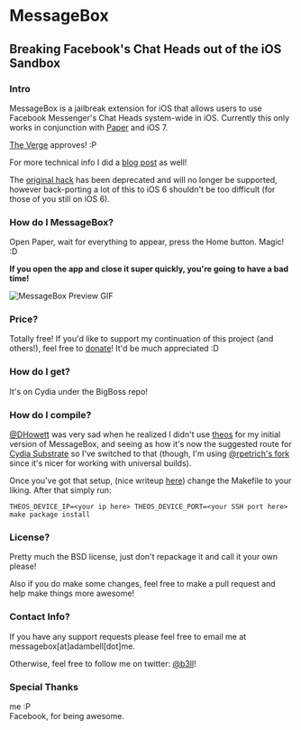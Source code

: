 # MessageBox
## Breaking Facebook's Chat Heads out of the iOS Sandbox

### Intro
MessageBox is a jailbreak extension for iOS that allows users to use Facebook Messenger's Chat Heads system-wide in iOS. Currently this only works in conjunction with [Paper](https://facebook.com/paper/) and iOS 7.

[The Verge](http://www.theverge.com/2013/4/17/4235816/chat-heads-for-iphone-jailbreak-tweak) approves! :P

For more technical info I did a [blog post](http://blog.adambell.ca/post/73338421921/breaking-chat-heads-out-of-the-ios-sandbox) as well!

The [original hack](https://github.com/b3ll/MessageBox-olde) has been deprecated and will no longer be supported, however back-porting a lot of this to iOS 6 shouldn't be too difficult (for those of you still on iOS 6).

### How do I MessageBox?
Open Paper, wait for everything to appear, press the Home button. Magic! :D

**If you open the app and close it super quickly, you're going to have a bad time!**

![MessageBox Preview GIF](../messageboxPreview.gif)

### Price?
Totally free! If you'd like to support my continuation of this project (and others!), feel free to [donate](http://www.adambell.ca/donate)! It'd be much appreciated :D

### How do I get?
It's on Cydia under the BigBoss repo!

### How do I compile?
[@DHowett](https://www.twitter.com/DHowett) was very sad when he realized I didn't use [theos](https://www.github.com/DHowett/theos) for my initial version of MessageBox, and seeing as how it's now the suggested route for [Cydia Substrate](http://cydiasubstrate.com/) so I've switched to that (though, I'm using [@rpetrich's fork](https://www.github.com/rpetrich/theos) since it's nicer for working with universal builds).

Once you've got that setup, (nice writeup [here](http://iphonedevwiki.net/index.php/Theos/Getting_Started)) change the Makefile to your liking. After that simply run:

    THEOS_DEVICE_IP=<your ip here> THEOS_DEVICE_PORT=<your SSH port here> make package install

### License?
Pretty much the BSD license, just don't repackage it and call it your own please!

Also if you do make some changes, feel free to make a pull request and help make things more awesome!

### Contact Info?
If you have any support requests please feel free to email me at messagebox[at]adambell[dot]me.

Otherwise, feel free to follow me on twitter: [@b3ll](https:///www.twitter.com/b3ll)!

### Special Thanks
me :P  
Facebook, for being awesome.
